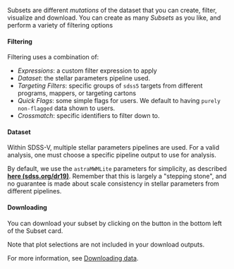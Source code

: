 Subsets are different _mutations_ of the dataset that you can create, filter, visualize and download. You can create as many _Subsets_ as you like, and perform a variety of filtering options

#### Filtering

Filtering uses a combination of:

* _Expressions_: a custom filter expression to apply
* _Dataset_: the stellar parameters pipeline used.
* _Targeting Filters_: specific groups of `sdss5` targets from different programs, mappers, or targeting cartons
* _Quick Flags_: some simple flags for users. We default to having `purely non-flagged` data shown to users.
* _Crossmatch_: specific identifiers to filter down to.

#### Dataset

Within SDSS-V, multiple stellar parameters pipelines are used. For a valid analysis, one must choose a specific pipeline output to use for analysis.

By default, we use the `astraMWMLite` parameters for simplicity, as described [**here (sdss.org/dr19)**](https://www.sdss.org/dr19/mwm/astra/pipelines-in-astra/bestparams/). Remember that this is largely a "stepping stone", and no guarantee is made about scale consistency in stellar parameters from different pipelines.

#### Downloading

You can download your subset by clicking on the button in the bottom left of the Subset card.

Note that plot selections are not included in your download outputs.

For more information, see [Downloading data](download.md).
